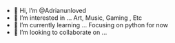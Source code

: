 - 👋 Hi, I’m @Adrianunloved
- 👀 I’m interested in ... Art, Music, Gaming , Etc  
- 🌱 I’m currently learning ... Focusing on python for now
- 💞️ I’m looking to collaborate on ...

<!---
Adrianunloved/Adrianunloved is a ✨ special ✨ repository because its `README.md` (this file) appears on your GitHub profile.
You can click the Preview link to take a look at your changes.
--->
